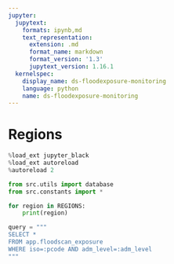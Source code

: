 ```yaml
---
jupyter:
  jupytext:
    formats: ipynb,md
    text_representation:
      extension: .md
      format_name: markdown
      format_version: '1.3'
      jupytext_version: 1.16.1
  kernelspec:
    display_name: ds-floodexposure-monitoring
    language: python
    name: ds-floodexposure-monitoring
---
```


# Regions

```python
%load_ext jupyter_black
%load_ext autoreload
%autoreload 2
```

```python
from src.utils import database
from src.constants import *
```

```python
for region in REGIONS:
    print(region)
```

```python
query = """
SELECT *
FROM app.floodscan_exposure
WHERE iso=:pcode AND adm_level=:adm_level
"""
```
